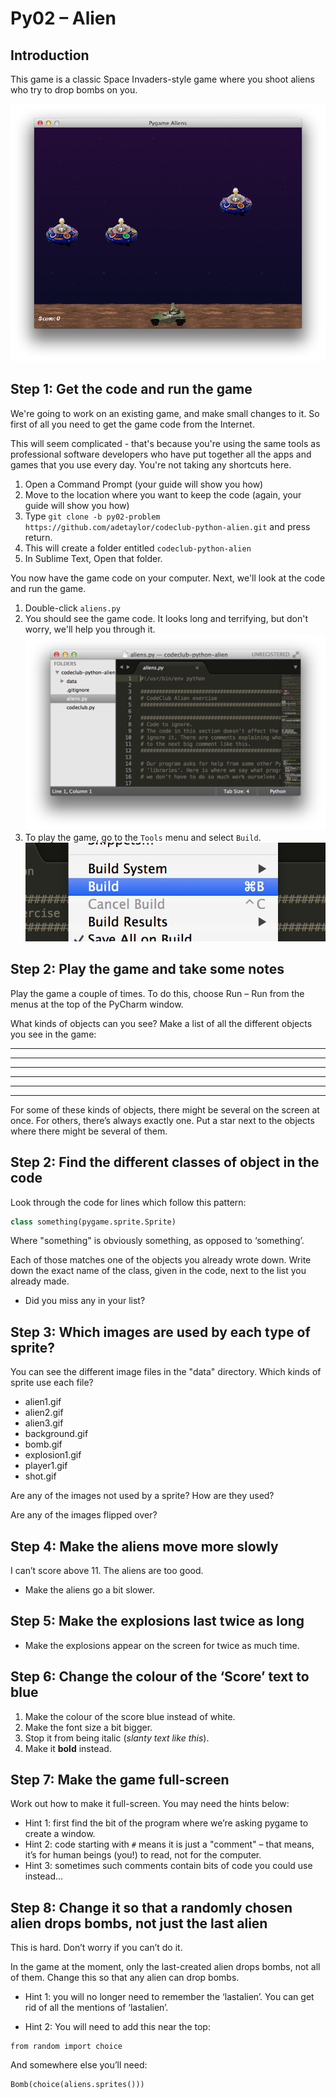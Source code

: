 Py02 – Alien
============

Introduction
------------
This game is a classic Space Invaders-style game where you shoot aliens who try to drop bombs on you.

![Alien game screenshot](alien-game-screenshot.png)

Step 1: Get the code and run the game
-------------------------------------

We're going to work on an existing game, and make small changes to it. So first of all
you need to get the game code from the Internet.

This will seem complicated - that's because you're using the same tools as professional software developers who have put together all the apps and games that you use every day. You're not taking any shortcuts here.

1. Open a Command Prompt (your guide will show you how)
2. Move to the location where you want to keep the code (again, your guide will show you how)
3. Type `git clone -b py02-problem https://github.com/adetaylor/codeclub-python-alien.git` and press return.
4. This will create a folder entitled `codeclub-python-alien`
5. In Sublime Text, Open that folder.

You now have the game code on your computer. Next, we'll look at the code and run the game.

1. Double-click `aliens.py`
2. You should see the game code. It looks long and terrifying, but don't worry, we'll help you through it.
   ![Sublime text general view](sublime-general-view.png)
3. To play the game, go to the `Tools` menu and select `Build`.
   ![Sublime text menu item](sublime-build.png)
 
Step 2: Play the game and take some notes
-----------------------------------------
Play the game a couple of times. To do this, choose Run – Run from the menus at the top of the PyCharm window.

What kinds of objects can you see? Make a list of all the different objects you see in the game:

_______________________
_______________________
_______________________
_______________________
_______________________
_______________________

For some of these kinds of objects, there might be several on the screen at once. For others, there’s always exactly one. Put a star next to the objects where there might be several of them.

Step 2: Find the different classes of object in the code
--------------------------------------------------------

Look through the code for lines which follow this pattern:

```python
class something(pygame.sprite.Sprite)
```
Where "something" is obviously something, as opposed to ‘something’.

Each of those matches one of the objects you already wrote down. Write down the exact name of the class, given in the code, next to the list you already made.

*  Did you miss any in your list?

Step 3: Which images are used by each type of sprite?
-----------------------------------------------------
You can see the different image files in the "data" directory. Which kinds of sprite use each file?

* alien1.gif	
* alien2.gif	
* alien3.gif	
* background.gif	
* bomb.gif	
* explosion1.gif	
* player1.gif	
* shot.gif

Are any of the images not used by a sprite? How are they used?

Are any of the images flipped over?

Step 4: Make the aliens move more slowly
----------------------------------------
I can’t score above 11. The aliens are too good.
* Make the aliens go a bit slower.

Step 5: Make the explosions last twice as long
----------------------------------------------
*	Make the explosions appear on the screen for twice as much time.

Step 6: Change the colour of the ‘Score’ text to blue
----------------------------------------------

1.	Make the colour of the score blue instead of white.
2.	Make the font size a bit bigger.
3.	Stop it from being italic (_slanty text like this_).
4.	Make it **bold** instead.

Step 7: Make the game full-screen
---------------------------------
Work out how to make it full-screen. You may need the hints below:

* Hint 1: first find the bit of the program where we’re asking pygame to create a window.
* Hint 2: code starting with `#` means it is just a "comment" – that means, it’s for human beings (you!) to read, not for the computer.
* Hint 3: sometimes such comments contain bits of code you could use instead…

Step 8: Change it so that a randomly chosen alien drops bombs, not just the last alien
-----------------------------------------------------------------
This is hard. Don’t worry if you can’t do it.

In the game at the moment, only the last-created alien drops bombs, not all of them. Change this so that any alien can drop bombs.

* Hint 1: you will no longer need to remember the ‘lastalien’. You can get rid of all the mentions of ‘lastalien’.

* Hint 2: You will need to add this near the top:
```
from random import choice
```
And somewhere else you’ll need:
```
Bomb(choice(aliens.sprites()))
```
